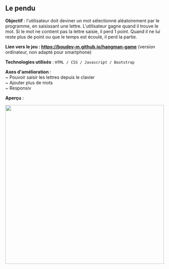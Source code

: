 ## Le pendu
  
**Objectif** : l'utilisateur doit deviner un mot sélectionné aléatoirement par le programme, en saisissant une lettre. L'utilisateur gagne quand il trouve le mot. Si le mot ne contient pas la lettre saisie, il perd 1 point. Quand il ne lui reste plus de point ou que le temps est écoulé, il perd la partie.  
  
**Lien vers le jeu : https://boudev-m.github.io/hangman-game** (version ordinateur, non adapté pour smartphone)  
  
**Technologies utilisés** :
``HTML / CSS / Javascript / Bootstrap``
   
**Axes d'amélioration** :  
~ Pouvoir saisir les lettres depuis le clavier  
~ Ajouter plus de mots  
~ Responsiv  
  
**Aperçu** :  
  
<img src="https://i.ibb.co/4tV4QZ7/hangman-game.png" width="500px">